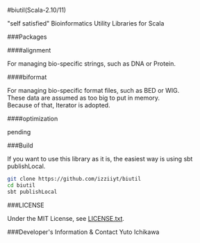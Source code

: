 #biutil(Scala-2.10/11)

"self satisfied" Bioinformatics Utility Libraries for Scala

###Packages

####alignment

For managing bio-specific strings, such as DNA or Protein.

####biformat

For managing bio-specific format files, such as BED or WIG.  
These data are assumed as too big to put in memory.  
Because of that, Iterator is adopted.

####optimization

pending

###Build

If you want to use this library as it is, the easiest way is using sbt publishLocal.
```bash
git clone https://github.com/izziiyt/biutil
cd biutil
sbt publishLocal
```

###LICENSE

Under the MIT License, see [LICENSE.txt](https://github.com/izziiyt/biutil/LICENSE.txt).

###Developer's Information & Contact
   Yuto Ichikawa  
